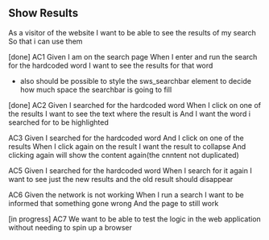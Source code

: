## Show Results

As a visitor of the website
I want to be able to see the results of my search
So that i can use them

[done]
AC1
Given I am on the search page
When I enter and run the search for the hardcoded word
I want to see the results for that word
- also should be possible to style the sws_searchbar element to decide how much space the searchbar is going to fill

[done]
AC2
Given I searched for the hardcoded word
When I click on one of the results
I want to see the text where the result is
And I want the word i searched for to be highlighted


AC3
Given I searched for the hardcoded word
And I click on one of the results
When I click again on the result
I want the result to collapse
And clicking again will show the content again(the cnntent not duplicated)


AC5
Given I searched for the hardcoded word
When I search for it again
I want to see just the new results and the old result should disappear

AC6
Given the network is not working
When I run a search
I want to be informed that something gone wrong
And the page to still work

[in progress]
AC7
We want to be able to test the logic in the web application without needing to spin up a browser
